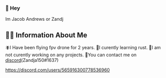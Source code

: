 ### 👋 Hey

Im Jacob Andrews or Zandj

## 🧑‍💻 **Information About Me**

🪰I Have been flying fpv drone for 2 years.
📖I curently learning rust.
🤔I am not curently working on any projects.
📱You can contact me on [discord](https://discord.com/users/565916300778536960)(Zandja150#1637)




<!--
**Zandja150/Zandja150** is a ✨ _special_ ✨ repository because its `README.md` (this file) appears on your GitHub profile.

Here are some ideas to get you started:

- 🔭 I’m currently working on a ✨ Secret Project ✨
- 🌱 I’m currently learning Rust
- 💬 Ask me about ..
- 📫 How to reach me: ...
- 😄 Pronouns: ...
- ⚡ Fun fact: ...
-->
https://discord.com/users/565916300778536960
